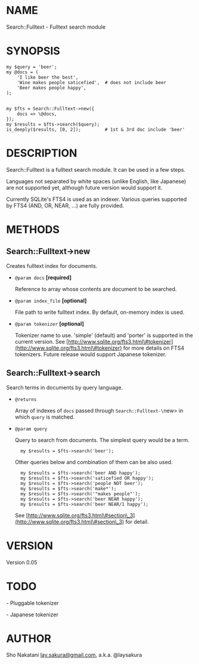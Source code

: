 # NAME

Search::Fulltext - Fulltext search module

# SYNOPSIS

    my $query = 'beer';
    my @docs = (
        'I like beer the best',
        'Wine makes people saticefied',  # does not include beer
        'Beer makes people happy',
    );
    

    my $fts = Search::Fulltext->new({
        docs => \@docs,
    });
    my $results = $fts->search($query);
    is_deeply($results, [0, 2]);         # 1st & 3rd doc include 'beer'

# DESCRIPTION

Search::Fulltext is a fulltext search module. It can be used in a few steps.

Languages not separated by white spaces (unlike English, like Japanese) are not supported yet,
although future version would support it.

Currently SQLite's FTS4 is used as an indexer.
Various queries supported by FTS4 (AND, OR, NEAR, ...) are fully provided.

# METHODS

## Search::Fulltext->new

Creates fulltext index for documents.

- `@param docs` __\[required\]__

    Reference to array whose contents are document to be searched.

- `@param index_file` __\[optional\]__

    File path to write fulltext index. By default, on-memory index is used.

- `@param tokenizer` __\[optional\]__

    Tokenizer name to use. 'simple' (default) and 'porter' is supported in the current version.
    See [http://www.sqlite.org/fts3.html\#tokenizer](http://www.sqlite.org/fts3.html\#tokenizer) for more details on FTS4 tokenizers.
    Future release would support Japanese tokenizer.

## Search::Fulltext->search

Search terms in documents by query language.

- `@returns`

    Array of indexes of `docs` passed through `Search::Fulltext-\`new> in which `query` is matched.

- `@param query`

    Query to search from documents.
    The simplest query would be a term.

        my $results = $fts->search('beer');

    Other queries below and combination of them can be also used.

        my $results = $fts->search('beer AND happy');
        my $results = $fts->search('saticefied OR happy');
        my $results = $fts->search('people NOT beer');
        my $results = $fts->search('make*');
        my $results = $fts->search('"makes people"');
        my $results = $fts->search('beer NEAR happy');
        my $results = $fts->search('beer NEAR/1 happy');

    See [http://www.sqlite.org/fts3.html\#section\_3](http://www.sqlite.org/fts3.html\#section\_3) for detail.

# VERSION

Version 0.05

# TODO

\- Pluggable tokenizer

\- Japanese tokenizer

# AUTHOR

Sho Nakatani <lay.sakura@gmail.com>, a.k.a. @laysakura
